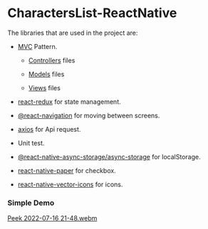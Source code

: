 # CharactersList-ReactNative

The libraries that are used in the project are:

- [MVC](https://en.wikipedia.org/wiki/Model%E2%80%93view%E2%80%93controller) Pattern.

  - [Controllers](https://github.com/TahaGitHub/CharactersList-ReactNative/tree/master/src/controllers) files

  - [Models](https://github.com/TahaGitHub/CharactersList-ReactNative/tree/master/src/models) files

  - [Views](https://github.com/TahaGitHub/CharactersList-ReactNative/tree/master/src/views) files

- [react-redux](https://redux.js.org/) for state management.

- [@react-navigation](https://reactnavigation.org/) for moving between screens.

- [axios](https://axios-http.com/) for Api request.

- Unit test.

- [@react-native-async-storage/async-storage](https://react-native-async-storage.github.io/async-storage/docs/install/) for localStorage.

- [react-native-paper](https://callstack.github.io/react-native-paper/index.html) for checkbox.

- [react-native-vector-icons](https://github.com/oblador/react-native-vector-icons) for icons.

### Simple Demo

[Peek 2022-07-16 21-48.webm](https://user-images.githubusercontent.com/68125916/179368517-b8a1c42b-b668-452f-8673-cae7f034241c.webm)

